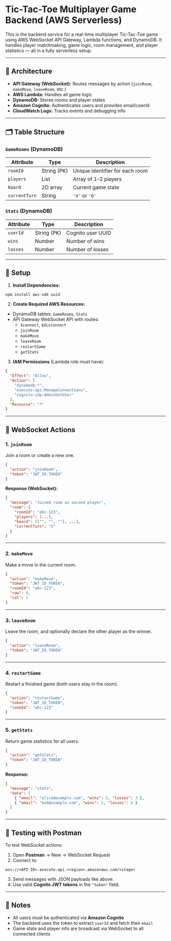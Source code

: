 # Tic-Tac-Toe Multiplayer Game Backend (AWS Serverless)

This is the backend service for a real-time multiplayer Tic-Tac-Toe game using AWS WebSocket API Gateway, Lambda functions, and DynamoDB. It handles player matchmaking, game logic, room management, and player statistics — all in a fully serverless setup.

---

## 🧱 Architecture

- **API Gateway (WebSocket):** Routes messages by action (`joinRoom`, `makeMove`, `leaveRoom`, etc.)
- **AWS Lambda:** Handles all game logic
- **DynamoDB:** Stores rooms and player states
- **Amazon Cognito:** Authenticates users and provides email/userId
- **CloudWatch Logs:** Tracks events and debugging info

---

## 🗂️ Table Structure

### `GameRooms` (DynamoDB)
| Attribute       | Type        | Description                     |
|----------------|-------------|---------------------------------|
| `roomId`        | String (PK) | Unique identifier for each room|
| `players`       | List        | Array of 1–2 players            |
| `board`         | 2D array    | Current game state              |
| `currentTurn`   | String      | `'X'` or `'O'`                  |

### `Stats` (DynamoDB)
| Attribute     | Type        | Description               |
|--------------|-------------|---------------------------|
| `userId`      | String (PK) | Cognito user UUID         |
| `wins`        | Number      | Number of wins            |
| `losses`      | Number      | Number of losses          |

---

## 🔧 Setup

1. **Install Dependencies:**

```bash
npm install aws-sdk uuid
```

2. **Create Required AWS Resources:**

- DynamoDB tables: `GameRooms`, `Stats`
- API Gateway WebSocket API with routes:
  - `$connect`, `$disconnect`
  - `joinRoom`
  - `makeMove`
  - `leaveRoom`
  - `restartGame`
  - `getStats`

3. **IAM Permissions** (Lambda role must have):
```json
{
  "Effect": "Allow",
  "Action": [
    "dynamodb:*",
    "execute-api:ManageConnections",
    "cognito-idp:AdminGetUser"
  ],
  "Resource": "*"
}
```

---

## 🚀 WebSocket Actions

### 1. `joinRoom`
Join a room or create a new one.

```json
{
  "action": "joinRoom",
  "token": "JWT_ID_TOKEN"
}
```

**Response (WebSocket):**
```json
{
  "message": "Joined room as second player",
  "room": {
    "roomId": "abc-123",
    "players": [...],
    "board": [["", "", ""], ...],
    "currentTurn": "X"
  }
}
```

---

### 2. `makeMove`

Make a move in the current room.

```json
{
  "action": "makeMove",
  "token": "JWT_ID_TOKEN",
  "roomId": "abc-123",
  "row": 0,
  "col": 2
}
```

---

### 3. `leaveRoom`

Leave the room, and optionally declare the other player as the winner.

```json
{
  "action": "leaveRoom",
  "token": "JWT_ID_TOKEN"
}
```

---

### 4. `restartGame`

Restart a finished game (both users stay in the room).

```json
{
  "action": "restartGame",
  "token": "JWT_ID_TOKEN",
  "roomId": "abc-123"
}
```

---

### 5. `getStats`

Return game statistics for all users.

```json
{
  "action": "getStats",
  "token": "JWT_ID_TOKEN"
}
```

**Response:**
```json
{
  "message": "stats",
  "data": [
    { "email": "alice@example.com", "wins": 5, "losses": 3 },
    { "email": "bob@example.com", "wins": 2, "losses": 4 }
  ]
}
```

---

## 🧪 Testing with Postman

To test WebSocket actions:

1. Open **Postman** → New → WebSocket Request
2. Connect to:

```
wss://<API-ID>.execute-api.<region>.amazonaws.com/<stage>
```

3. Send messages with JSON payloads like above.
4. Use valid **Cognito JWT tokens** in the `"token"` field.

---

## 📌 Notes

- All users must be authenticated via **Amazon Cognito**
- The backend uses the token to extract `userId` and fetch their `email`
- Game state and player info are broadcast via WebSocket to all connected clients


